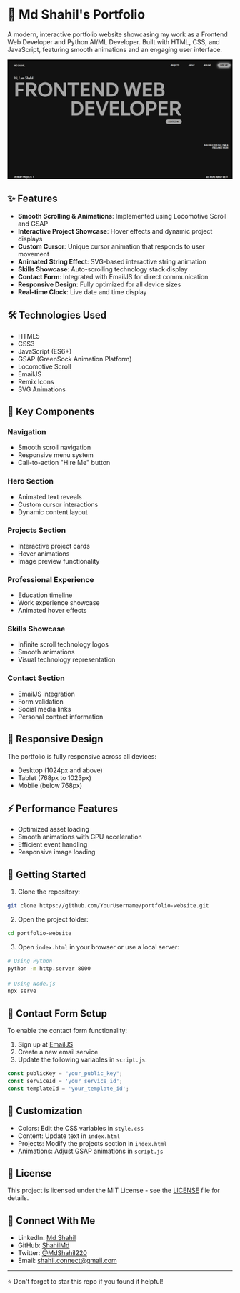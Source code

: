 # 🚀 Md Shahil's Portfolio

A modern, interactive portfolio website showcasing my work as a Frontend Web Developer and Python AI/ML Developer. Built with HTML, CSS, and JavaScript, featuring smooth animations and an engaging user interface.

![Portfolio Preview](https://github.com/ShahilMd/Portfolio_Website/blob/main/portfolio_Website/images/Screenshot%202025-02-02%20024525.png)

## ✨ Features

- **Smooth Scrolling & Animations**: Implemented using Locomotive Scroll and GSAP
- **Interactive Project Showcase**: Hover effects and dynamic project displays
- **Custom Cursor**: Unique cursor animation that responds to user movement
- **Animated String Effect**: SVG-based interactive string animation
- **Skills Showcase**: Auto-scrolling technology stack display
- **Contact Form**: Integrated with EmailJS for direct communication
- **Responsive Design**: Fully optimized for all device sizes
- **Real-time Clock**: Live date and time display

## 🛠️ Technologies Used

- HTML5
- CSS3
- JavaScript (ES6+)
- GSAP (GreenSock Animation Platform)
- Locomotive Scroll
- EmailJS
- Remix Icons
- SVG Animations

## 🎯 Key Components

### Navigation
- Smooth scroll navigation
- Responsive menu system
- Call-to-action "Hire Me" button

### Hero Section
- Animated text reveals
- Custom cursor interactions
- Dynamic content layout

### Projects Section
- Interactive project cards
- Hover animations
- Image preview functionality

### Professional Experience
- Education timeline
- Work experience showcase
- Animated hover effects

### Skills Showcase
- Infinite scroll technology logos
- Smooth animations
- Visual technology representation

### Contact Section
- EmailJS integration
- Form validation
- Social media links
- Personal contact information

## 📱 Responsive Design

The portfolio is fully responsive across all devices:
- Desktop (1024px and above)
- Tablet (768px to 1023px)
- Mobile (below 768px)

## ⚡ Performance Features

- Optimized asset loading
- Smooth animations with GPU acceleration
- Efficient event handling
- Responsive image loading

## 🚀 Getting Started

1. Clone the repository:
```bash
git clone https://github.com/YourUsername/portfolio-website.git
```

2. Open the project folder:
```bash
cd portfolio-website
```

3. Open `index.html` in your browser or use a local server:
```bash
# Using Python
python -m http.server 8000

# Using Node.js
npx serve
```

## 📧 Contact Form Setup

To enable the contact form functionality:

1. Sign up at [EmailJS](https://www.emailjs.com/)
2. Create a new email service
3. Update the following variables in `script.js`:
```javascript
const publicKey = "your_public_key";
const serviceId = 'your_service_id';
const templateId = 'your_template_id';
```

## 🔧 Customization

- Colors: Edit the CSS variables in `style.css`
- Content: Update text in `index.html`
- Projects: Modify the projects section in `index.html`
- Animations: Adjust GSAP animations in `script.js`

## 📄 License

This project is licensed under the MIT License - see the [LICENSE](LICENSE) file for details.

## 🤝 Connect With Me

- LinkedIn: [Md Shahil](https://www.linkedin.com/in/web-dev-md-shahil)
- GitHub: [ShahilMd](https://github.com/ShahilMd)
- Twitter: [@MdShahil220](https://x.com/MdShahil220)
- Email: shahil.connect@gmail.com

---

⭐ Don't forget to star this repo if you found it helpful!
